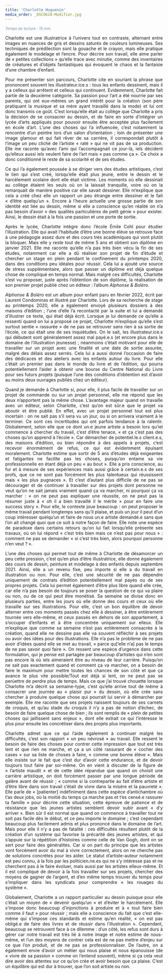 ```yaml
---
title: 'Charlotte Huguenin'
media_order: _DSC0618-Modifier.jpg
---
```


<p><span style="color: #7690b0;"><em><span style="font-size: 9pt;">Temps de lecture : 15 min.</span></em></span></p>
<p style="text-align: justify;">Charlotte est une illustratrice &agrave; l&rsquo;univers tout en contraste, alternant entre images en nuances de gris et dessins satur&eacute;s de couleurs lumineuses. Ses techniques de pr&eacute;dilection sont la gouache et le crayon, mais elle pratique &eacute;galement le modelage et l&rsquo;encre. Pour d&eacute;crire son travail, elle aime parler de &laquo;&nbsp;petites collections&nbsp;&raquo; qu&rsquo;elle trace avec minutie, comme des inventaires de cr&eacute;atures et d&rsquo;objets fantastiques qui &eacute;voquent le chaos et la fantaisie d&rsquo;une chambre d&rsquo;enfant.</p>
<p style="text-align: justify;">Pour me pr&eacute;senter son parcours, Charlotte cite en souriant la phrase que prononcent souvent les illustrateur.ice.s&nbsp;: tous les enfants dessinent, mais il y a celleux qui arr&ecirc;tent et celleux qui continuent. Evidemment, Charlotte fait partie de la deuxi&egrave;me cat&eacute;gorie. Sa passion pour l&rsquo;art a &eacute;t&eacute; nourrie par ses parents, qui ont eux-m&ecirc;mes un grand int&eacute;r&ecirc;t pour la cr&eacute;ation (son p&egrave;re pratiquant la musique et sa m&egrave;re ayant travaill&eacute; dans la mode) et lui ont donc transmis ce go&ucirc;t. C&rsquo;est lorsqu&rsquo;elle &eacute;tait au coll&egrave;ge que Charlotte a pris la d&eacute;cision de se consacrer au dessin, et de faire en sorte d&rsquo;int&eacute;grer un lyc&eacute;e d&rsquo;arts appliqu&eacute;s pour pouvoir ensuite &ecirc;tre accept&eacute;e plus facilement en &eacute;cole d&rsquo;art. L&rsquo;une des choses qui l&rsquo;a influenc&eacute;e, c&rsquo;est notamment la rencontre d&rsquo;un peintre lors d&rsquo;un salon d&rsquo;orientation&nbsp;; loin de pr&eacute;senter une image glamour et qui fait r&ecirc;ver de sa carri&egrave;re, il correspondait plut&ocirc;t &agrave; l&rsquo;image un peu clich&eacute; de&nbsp;l&rsquo;artiste &laquo;&nbsp;rat&eacute;&nbsp;&raquo; qui ne vit pas de sa production. Elle me raconte qu&rsquo;avec l&rsquo;ami qui l&rsquo;accompagnait ce jour-l&agrave;, iels d&eacute;cident qu&rsquo;elleux aussi iels veulent faire de l&rsquo;art mais &laquo;&nbsp;pas comme &ccedil;a&nbsp;&raquo;. Ce choix a donc conditionn&eacute; le reste de sa scolarit&eacute; et de ses &eacute;tudes.</p>
<p style="text-align: justify;">Ce qui l&rsquo;a &eacute;galement pouss&eacute;e &agrave; se diriger vers des &eacute;tudes artistiques, c&rsquo;est le lien qui s&rsquo;est cr&eacute;&eacute;, lorsqu&rsquo;elle &eacute;tait plus jeune, entre le dessin et le harc&egrave;lement scolaire dont elle &eacute;tait victime. Les moments o&ugrave; elle dessinait au coll&egrave;ge &eacute;taient les seuls o&ugrave; on la laissait tranquille, voire o&ugrave; on la remarquait de mani&egrave;re positive car elle savait dessiner. Elle m&rsquo;explique que cela a cr&eacute;&eacute; chez elle un rapport un peu &eacute;trange entre dessiner et le fait &laquo;&nbsp;d&rsquo;&ecirc;tre quelqu&rsquo;un&nbsp;&raquo;. Encore &agrave; l&rsquo;heure actuelle une grosse partie de son identit&eacute; est li&eacute;e au dessin, m&ecirc;me si elle a conscience qu&rsquo;en r&eacute;alit&eacute; on n&rsquo;a pas besoin d&rsquo;avoir &laquo; des qualit&eacute;s particuli&egrave;res&nbsp;de petit g&eacute;nie &raquo; pour exister. Ainsi, le dessin &eacute;tait &agrave; la fois une passion et une porte de sortie.</p>
<p style="text-align: justify;">Apr&egrave;s le lyc&eacute;e, Charlotte int&egrave;gre donc l&rsquo;&eacute;cole &Eacute;mile Cohl pour &eacute;tudier l&rsquo;illustration. Elle qui avait l&rsquo;habitude d&rsquo;&ecirc;tre une bonne &eacute;l&egrave;ve se retrouve face &agrave; une p&eacute;dagogie assez dure et des cours tr&egrave;s acad&eacute;miques qui vont plut&ocirc;t la bloquer. Mais elle y reste tout de m&ecirc;me 5 ans et obtient son dipl&ocirc;me en janvier 2021. Elle me raconte qu&rsquo;elle n&rsquo;a pas tr&egrave;s bien v&eacute;cu la fin de ses &eacute;tudes, notamment car elle a d&ucirc; r&eacute;aliser son projet de fin d&rsquo;&eacute;tude et chercher un stage en plein pendant le confinement du printemps 2020, dans des conditions peu id&eacute;ales pour r&eacute;ussir. Cela lui a ajout&eacute; une source de stress suppl&eacute;mentaire, alors que passer un dipl&ocirc;me est d&eacute;j&agrave; quelque chose de compliqu&eacute; en temps normal. Mais malgr&eacute; ces difficult&eacute;s, Charlotte s&rsquo;est vu proposer, juste apr&egrave;s l&rsquo;obtention de son dipl&ocirc;me, la r&eacute;alisation de son premier projet publi&eacute; chez un &eacute;diteur&nbsp;: l&rsquo;album <em>Alphonse &amp; Bol&eacute;ro</em>.</p>
<p style="text-align: justify;"><em>Alphonse &amp; Bol&eacute;ro</em> est un album pour enfant paru en f&eacute;vrier 2022, &eacute;crit par Laurent Condominas et illustr&eacute; par Charlotte. Lors de sa recherche de stage au printemps 2020, elle a &eacute;galement envoy&eacute; plusieurs dossiers &agrave; des maisons d&rsquo;&eacute;dition&nbsp;; l&rsquo;une d&rsquo;elle l&rsquo;a recontact&eacute; par la suite et lui a demand&eacute; d&rsquo;illustrer ce texte, qui &eacute;tait d&eacute;j&agrave; &eacute;crit. Lorsque je lui demande ce qu&rsquo;elle a ressenti quand on lui a propos&eacute; ce projet, Charlotte m&rsquo;explique qu&rsquo;elle s&rsquo;est surtout sentie &laquo;&nbsp;rassur&eacute;e&nbsp;&raquo; de ne pas se retrouver sans rien &agrave; sa sortie de l&rsquo;&eacute;cole, ce qui &eacute;tait une de ses inqui&eacute;tudes. On le sait, les illustrateur.ice.s qui d&eacute;butent sont g&eacute;n&eacute;ralement assez mal pay&eacute;.e.s (et encore plus dans le domaine de l&rsquo;illustration jeunesse)&nbsp;; n&eacute;anmoins c&rsquo;&eacute;tait motivant pour elle de travailler sur un projet avec une finalit&eacute; et une date de sortie assur&eacute;e, malgr&eacute; des d&eacute;lais assez serr&eacute;s. Cela lui a aussi donn&eacute; l&rsquo;occasion de faire des d&eacute;dicaces et des ateliers avec les enfants autour du livre. Pour elle c&rsquo;&eacute;tait un premier pas dans le monde du livre et de l&rsquo;&eacute;dition, qui pourra potentiellement l&rsquo;aider &agrave; obtenir une bourse du Centre National du Livre pour ses futurs projets (puisque l&rsquo;une des conditions d&rsquo;obtention est d&rsquo;avoir au moins deux ouvrages publi&eacute;s chez un &eacute;diteur).</p>
<p style="text-align: justify;">Quand je demande &agrave; Charlotte si, pour elle, il plus facile de travailler sur un projet de commande ou sur un projet personnel, elle me r&eacute;pond que les deux n&rsquo;apportent pas la m&ecirc;me chose. L&rsquo;avantage majeur quand on travaille avec un &eacute;diteur, selon Charlotte, c&rsquo;est qu&rsquo;on est s&ucirc;r.e que le projet va aboutir et &ecirc;tre publi&eacute;. En effet, avec un projet personnel tout est plus incertain&nbsp;: on ne sait pas s&rsquo;il sera vu un jour, ou si on arrivera vraiment &agrave; le terminer. Ce sont ces incertitudes qui ont parfois tendance &agrave; la ralentir. Globalement, selon elle que ce dont un.e jeune artiste a besoin lors qu&rsquo;iel commence &agrave; chercher du travail, c&rsquo;est d&rsquo;&ecirc;tre tenace, &laquo; et &ccedil;a c&rsquo;est pas des choses qu&rsquo;on apprend &agrave; l&rsquo;&eacute;cole&nbsp;&raquo;.&nbsp;Car d&eacute;marcher de potentiel.le.s client.e.s, des maisons d&rsquo;&eacute;dition, ou bien r&eacute;pondre &agrave; des appels &agrave; projets, c&rsquo;est recevoir &eacute;norm&eacute;ment de refus, ce qui est &eacute;videmment &eacute;puisant moralement. Charlotte estime que sortir de 5 ans d&rsquo;&eacute;tudes d&eacute;j&agrave; exigeantes et fatigantes ne facilite pas les choses, puisqu&rsquo;on entame sa vie professionnelle en &eacute;tant d&eacute;j&agrave; un peu &laquo;&nbsp;au bout&nbsp;&raquo;. Elle a pris conscience, au fur et &agrave; mesure de ses exp&eacute;riences mais aussi gr&acirc;ce &agrave; certain.e.s de ses profs, que ce ne sont pas forc&eacute;ment les plus talentueux qui r&eacute;ussissent mais &laquo;&nbsp;les plus pugnaces&nbsp;&raquo;. Et c&rsquo;est d&rsquo;autant plus difficile de ne pas se d&eacute;courager et de continuer &agrave; travailler sur des projets dont personne ne veut qu&rsquo;on ne sait jamais vraiment quand &ccedil;a va marcher, ni pourquoi &ccedil;a va marcher&nbsp;: &laquo;&nbsp;on ne peut pas expliquer une r&eacute;ussite, on ne peut pas la r&eacute;sumer juste &agrave; &laquo;&nbsp;oh il a bien travaill&eacute; il le m&eacute;rite&nbsp;&raquo; pour en faire une success story&nbsp;&raquo;. Pour elle, le contexte joue beaucoup&nbsp;: on peut proposer le m&ecirc;me travail pendant longtemps sans qu&rsquo;il plaise, et puis un jour il peut d&rsquo;un coup int&eacute;resser quelqu&rsquo;un et faire de nous un.e artiste demand&eacute;.e sans que l&rsquo;on ait chang&eacute; quoi que ce soit &agrave; notre fa&ccedil;on de faire. Elle note une esp&egrave;ce de paradoxe dans certains retours qu&rsquo;on lui fait lorsqu&rsquo;elle pr&eacute;sente ses travaux, o&ugrave; on lui r&eacute;pond &laquo;&nbsp;c&rsquo;est tr&egrave;s bien mais ce n&rsquo;est pas pour nous&nbsp;&raquo;&nbsp;: comment ne pas se demander &laquo;&nbsp;si c&rsquo;est tr&egrave;s bien, alors pourquoi personne n&rsquo;en veut&nbsp;?&nbsp;&raquo;.</p>
<p style="text-align: justify;">L&rsquo;une des choses qui permet tout de m&ecirc;me &agrave; Charlotte de d&eacute;samorcer un peu cette pression, c&rsquo;est qu&rsquo;en plus d&rsquo;&ecirc;tre illustratrice, elle donne &eacute;galement des cours de dessin, peinture et modelage &agrave; des enfants depuis septembre 2021. Ainsi, elle a un revenu fixe, peu importe si elle a du travail en illustration ou non. Pour elle, c&rsquo;est une s&eacute;curit&eacute; de ne pas d&eacute;pendre uniquement de contrats d&rsquo;&eacute;dition potentiellement mal pay&eacute;s ou de ses propres projets. Cela lui permet &eacute;galement d&rsquo;&ecirc;tre plus libre quand elle cr&eacute;e, car elle n&rsquo;a pas besoin de toujours se poser la question de ce qui va plaire ou non, ou de ce qui peut &ecirc;tre mon&eacute;tis&eacute;. Sa semaine se divise donc en plusieurs parties, entre les jours o&ugrave; elle donne des cours et ceux o&ugrave; elle travaille sur ses illustrations. Pour elle, c&rsquo;est un bon &eacute;quilibre&nbsp;de devoir alterner entre ces moments pass&eacute;s chez elle &agrave; dessiner, &agrave; &ecirc;tre enti&egrave;rement tourn&eacute;e vers elle-m&ecirc;me, et ceux pass&eacute;s en dehors de son appartement, &agrave; s&rsquo;occuper d&rsquo;enfants et &agrave; &ecirc;tre concentr&eacute;e uniquement sur elleux. Elle m&rsquo;explique que comme sa semaine n&rsquo;est pas enti&egrave;rement consacr&eacute;e &agrave; la cr&eacute;ation, quand elle ne dessine pas elle va souvent r&eacute;fl&eacute;chir &agrave; ses projets ou avoir des id&eacute;es pour des illustrations. Elle n&rsquo;a pas le probl&egrave;me de ne pas avoir d&rsquo;id&eacute;es quand elle se met au travail, &laquo;&nbsp;parce qu[&lsquo;elle n&rsquo;a] pas le temps de ne pas savoir quoi faire&nbsp;&raquo;. On ressent une esp&egrave;ce d&rsquo;urgence dans cette formulation, qui je pense est partag&eacute;e par beaucoup d&rsquo;artistes qui n&rsquo;en sont pas encore l&agrave; o&ugrave; iels aimeraient &ecirc;tre au niveau de leur carri&egrave;re. Puisqu&rsquo;on ne sait pas exactement quand et comment &ccedil;a va marcher, on a besoin de faire le maximum pour mettre toutes les chances de son c&ocirc;t&eacute; et que &ccedil;a avance le plus vite possible/Tout est d&eacute;j&agrave; si lent, on ne peut pas se per&ugrave;ettre de perdre plus de temps. Mais ce que j&rsquo;ai trouv&eacute; chouette lorsque Charlotte m&rsquo;a d&eacute;crit sa semaine-type, c&rsquo;est qu&rsquo;elle arrive tout de m&ecirc;me &agrave; consacrer une journ&eacute;e au &laquo;&nbsp;plaisir pur&nbsp;&raquo; du dessin, o&ugrave; elle cr&eacute;e sans chercher &agrave; produire quelque chose qui pourrait lui servir &agrave; d&eacute;marcher par exemple. Elle me raconte que ses projets naissent toujours de ses carnets de croquis, et qu&rsquo;au stade du croquis il n&rsquo;y a pas de notion d&rsquo;&eacute;chec, de besoin de faire quelque chose de bien&nbsp;; ils sont remplis de &laquo;&nbsp;plein de petites choses qui jaillissent sans enjeux&nbsp;&raquo;, dont elle extrait ce qui l&rsquo;int&eacute;resse le plus pour ensuite les concr&eacute;tiser dans des projets plus importants.</p>
<p style="text-align: justify;">Charlotte admet que ce qui l&rsquo;aide &eacute;galement &agrave; continuer malgr&eacute; les difficult&eacute;s, c&rsquo;est son rapport &laquo;&nbsp;un peu n&eacute;vros&eacute;&nbsp;&raquo; au travail. Elle ressent le besoin de faire des choses pour contrer cette impression que tout est tr&egrave;s lent et que rien ne marche, et &ccedil;a a un c&ocirc;t&eacute; rassurant de &laquo;&nbsp;cocher des cases&nbsp;&raquo; sur sa liste de choses &agrave; faire, &laquo;&nbsp;comme une bonne &eacute;l&egrave;ve&nbsp;&raquo;.&nbsp;Mais elle insiste sur le fait que c&rsquo;est dur d&rsquo;avoir cette endurance, et de devoir toujours tout faire par soi-m&ecirc;me. On en vient &agrave; discuter de la figure de &laquo;&nbsp;l&rsquo;artiste maudit&nbsp;&raquo; et de cette id&eacute;e r&eacute;pandue que quand on choisit une carri&egrave;re artistique, on doit forc&eacute;ment passer par une longue p&eacute;riode de gal&egrave;re avant de r&eacute;ussir&nbsp;; &laquo;&nbsp;comme si la contrepartie au fait d&rsquo;&ecirc;tre artiste et d&rsquo;&ecirc;tre libre dans son travail c&rsquo;&eacute;tait de vivre dans la mis&egrave;re et la pauvret&eacute;&nbsp;&raquo;. Elle parle de &laquo;&nbsp;[patienter] ind&eacute;finiment dans cette esp&egrave;ce d&rsquo;antichambre o&ugrave; t&rsquo;as deux jobs, o&ugrave; la moiti&eacute; du temps &ccedil;a marche pas et t&rsquo;es cens&eacute;.e rassurer ta famille&nbsp;&raquo; pour d&eacute;crire cette situation, cette &eacute;preuve de patience et de r&eacute;sistance que les jeunes artistes semblent devoir subir avant &laquo;&nbsp;d&rsquo;y arriver&nbsp;&raquo;. Bien s&ucirc;r il est normal que quand on commence &agrave; travailler tout ne soit pas facile d&egrave;s le d&eacute;but, et ce peu importe le domaine&nbsp;; c&rsquo;est cependant beaucoup plus facilement admis et plus prononc&eacute; dans le domaine de l&rsquo;art. Mais pour elle il n&rsquo;y a pas de fatalit&eacute;&nbsp;: ces difficult&eacute;s r&eacute;sultent plut&ocirc;t de la cr&eacute;ation d&rsquo;un syst&egrave;me qui favorise la pr&eacute;carit&eacute; des jeunes artistes, et qui s&rsquo;appuie sur la r&eacute;p&eacute;tition d&rsquo;histoires comme celle de Van Gogh, dont on se sert pour faire des g&eacute;n&eacute;ralit&eacute;s. Car si on part du principe que les artistes vont forc&eacute;ment avoir du mal &agrave; vivre correctement, alors on ne cherche pas de solutions concr&egrave;tes pour les aider. Le statut d&rsquo;artiste-auteur notamment est peu connu, &agrave; la fois par les politicien.ne.es qui ne s&rsquo;y int&eacute;resse pas et ne cherchent pas &agrave; le faire &eacute;voluer, mais aussi par les artistes elleux-m&ecirc;me. Et il est compliqu&eacute; de devoir &agrave; la fois travailler sur ses projets, chercher des moyens de gagner de l&rsquo;argent, et d&rsquo;en m&ecirc;me temps trouver du temps pour s&rsquo;impliquer dans les syndicats pour comprendre &laquo;&nbsp;les rouages du syst&egrave;me&nbsp;&raquo;.</p>
<p style="text-align: justify;">Globalement, Charlotte a un rapport particulier au dessin puisque pour elle c&rsquo;&eacute;tait un moyen de &laquo;&nbsp;devenir quelqu&rsquo;un&nbsp;&raquo; et d&rsquo;&eacute;viter le harc&egrave;lement. Elle s&rsquo;impose donc beaucoup d&rsquo;injonctions &agrave; produire et &agrave; &laquo;&nbsp;tout faire bien comme il faut &raquo; pour r&eacute;ussir&nbsp;; mais elle a conscience du fait que c&rsquo;est elle-m&ecirc;me qui s&rsquo;impose ces standards et estime qu&rsquo;en r&eacute;alit&eacute;, &laquo;&nbsp;on est pas oblig&eacute;.e de faire des livres et de r&eacute;ussir dans l&rsquo;illustration &raquo;. Cependant, beaucoup se retrouvent face &agrave; ce dilemme : d&rsquo;un c&ocirc;t&eacute;, les refus sont durs &agrave; g&eacute;rer car notre travail est tr&egrave;s li&eacute; &agrave; notre image et notre estime de nous-m&ecirc;me, et l&rsquo;un des moyens de contrer cela est de ne pas mettre d&rsquo;enjeu sur ce que l&rsquo;on produit, et de ne pas se professionnaliser. De l&rsquo;autre, on a &eacute;galement envie d&rsquo;avoir un m&eacute;tier qui nous plaise et nous &eacute;panouisse (de &laquo;&nbsp;vivre de sa passion&nbsp;&raquo; comme on l&rsquo;entend souvent), m&ecirc;me si &ccedil;a cela veut dire avoir des attentes sur ce qu&rsquo;on cr&eacute;e et avoir besoin que &ccedil;a plaise. C&rsquo;est un &eacute;quilibre qui est dur &agrave; trouver, que l&rsquo;on soit artiste ou non.</p>
<p style="text-align: justify;">&nbsp;</p>